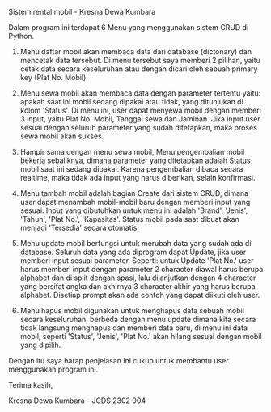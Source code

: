Sistem rental mobil - Kresna Dewa Kumbara

Dalam program ini terdapat 6 Menu yang menggunakan sistem CRUD di Python.

1. Menu daftar mobil akan membaca data dari database (dictonary) dan mencetak data
   tersebut. Di menu tersebut saya memberi 2 pilihan, yaitu cetak data secara keseluruhan 
   atau dengan dicari oleh sebuah primary key (Plat No. Mobil)

2. Menu sewa mobil akan membaca data dengan parameter tertentu yaitu: apakah
   saat ini mobil sedang dipakai atau tidak, yang ditunjukan di kolom 'Status'.
   Di menu ini, user dapat menyewa mobil dengan memberi 3 input, yaitu Plat No. Mobil,
   Tanggal sewa dan Jaminan. Jika input user sesuai dengan seluruh parameter yang sudah
   ditetapkan, maka proses sewa mobil akan sukses.

3. Hampir sama dengan menu sewa mobil, Menu pengembalian mobil bekerja sebaliknya, dimana
   parameter yang ditetapkan adalah Status mobil saat ini sedang dipakai. Karena pengembalian
   dibaca secara realtime, maka tidak ada input yang harus diberikan, selain konfirmasi.

4. Menu tambah mobil adalah bagian Create dari sistem CRUD, dimana user dapat menambah
   mobil-mobil baru dengan memberi input yang sesuai. Input yang dibutuhkan untuk menu
   ini adalah 'Brand', 'Jenis', 'Tahun', 'Plat No.', 'Kapasitas'. Status mobil pada saat
   dibuat akan menjadi 'Tersedia' secara otomatis.

5. Menu update mobil berfungsi untuk merubah data yang sudah ada di database. Seluruh data
   yang ada diprogram dapat Update, jika user memberi input sesuai parameter. Seperti: untuk
   Update 'Plat No.' user harus memberi input dengan parameter 2 character diawal harus berupa
   alphabet dan di split dengan spasi, lalu dilanjutkan dengan 4 character yang bersifat angka
   dan akhirnya 3 character akhir yang harus berupa alphabet. Disetiap prompt akan ada contoh
   yang dapat diikuti oleh user.

6. Menu hapus mobil digunakan untuk menghapus data sebuah mobil secara keseluruhan, berbeda
   dengan menu update dimana kita secara tidak langsung menghapus dan memberi data baru,
   di menu ini data mobil, seperti 'Status', 'Jenis', 'Plat No.' akan hilang sesuai dengan
   mobil yang dipilih.

Dengan itu saya harap penjelasan ini cukup untuk membantu user menggunakan program ini.

Terima kasih,

Kresna Dewa Kumbara - JCDS 2302 004
    
